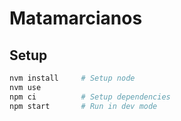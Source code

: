 # Matamarcianos

## Setup

```bash
nvm install     # Setup node
nvm use
npm ci          # Setup dependencies
npm start       # Run in dev mode
```
